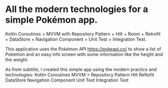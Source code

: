# All the modern technologies for a simple Pokémon app.

Kotlin Coroutines + MVVM with Repository Pattern + Hilt + Room + Retrofit + DataStore + Navigation Component + Unit Test + Integration Test.


This application uses the Pokémon API https://pokeapi.co/ to show a list of Pokémon and an easy info screen with some information like the height and the weight.

As from subtitle, I created this simple app using the modern practice and technologies:
Kotlin Coroutines
MVVM + Repository Pattern
Hilt
Reftofit
DataStore
Navigation Component
Unit Test
Integration Test
